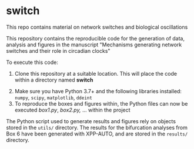 # switch
This repo contains material on network switches and biological oscillations

This repository contains the reproducible code for the generation of data, analysis and figures in the manuscript "Mechanisms generating network switches and their role in circadian clocks" <!--([preprint](https://www.biorxiv.org/content/10.1101/2023.02.12.528191v1)).-->

To execute this code:

1. Clone this repository at a suitable location. This will place the code within a directory named **switch**
<!--2. Download all the simulated data from [here](https://www.zenodo.org/) (under the `results` folder) (or alternatively generate all the simulated data using the *main.py* script)-->
2. Make sure you have Python 3.7+ and the following libraries installed: `numpy`, `scipy`, `matplotlib`, `ddeint`
3. To reproduce the boxes and figures within, the Python files can now be executed *box1.py*, *box2.py,* ... within the project 

The Python script used to generate results and figures rely on objects stored in the `utils/` directory. The results for the bifurcation analyses from Box 6 have been generated with XPP-AUTO, and are stored in the `results/` directory. 

<!--To reproduce the figures, the Python files can now be executed in order
